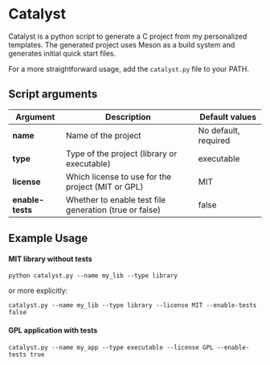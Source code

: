 # Catalyst

Catalyst is a python script to generate a C project from my personalized templates. The generated project uses Meson as a build system and generates initial quick start files.

For a more straightforward usage, add the `catalyst.py` file to your PATH.

## Script arguments

| Argument         | Description                                            | Default values       |
| ---              | ---                                                    | ---                  |
| **name**         | Name of the project                                    | No default, required |
| **type**         | Type of the project (library or executable)            | executable           |
| **license**      | Which license to use for the project (MIT or GPL)      | MIT                  |
| **enable-tests** | Whether to enable test file generation (true or false) | false                |

## Example Usage

#### MIT library without tests

`python catalyst.py --name my_lib --type library`

or more explicitly:

`catalyst.py --name my_lib --type library --license MIT --enable-tests false`


#### GPL application with tests

`catalyst.py --name my_app --type executable --license GPL --enable-tests true`
